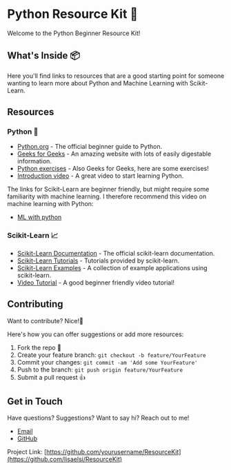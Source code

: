 # Python Resource Kit 🐍

Welcome to the Python Beginner Resource Kit! 

## What's Inside 📦
Here you'll find links to resources that are a good starting point for someone wanting to learn more about Python and Machine Learning with Scikit-Learn. 

## Resources

### Python 🚀

- [Python.org](https://wiki.python.org/moin/BeginnersGuide) - The official beginner guide to Python.
- [Geeks for Geeks](https://www.w3schools.com/python/default.asp) - An amazing website with lots of easily digestable information.
- [Python exercises](https://www.w3schools.com/python/python_exercises.asp) - Also Geeks for Geeks, here are some exercises!
- [Introduction video](https://www.youtube.com/watch?v=kqtD5dpn9C8) - A great video to start learning Python. 

The links for Scikit-Learn are beginner friendly, but might require some familiarity with machine learning. 
I therefore recommend this video on machine learning with Python: 
- [ML with python](https://www.youtube.com/watch?v=7eh4d6sabA0)

### Scikit-Learn 📈 
- [Scikit-Learn Documentation](https://scikit-learn.org/stable/documentation.html) - The official scikit-learn documentation.
- [Scikit-Learn Tutorials](https://scikit-learn.org/stable/tutorial/index.html) - Tutorials provided by scikit-learn.
- [Scikit-Learn Examples](https://scikit-learn.org/stable/auto_examples/index.html) - A collection of example applications using scikit-learn.
- [Video Tutorial](https://www.youtube.com/watch?v=0Lt9w-BxKFQ) - A good beginner friendly video tutorial!


## Contributing

Want to contribute? Nice!🥳

Here's how you can offer suggestions or add more resources:

1. Fork the repo 🍴
2. Create your feature branch: `git checkout -b feature/YourFeature`
3. Commit your changes: `git commit -am 'Add some YourFeature'`
4. Push to the branch: `git push origin feature/YourFeature`
5. Submit a pull request 👍

## Get in Touch

Have questions? Suggestions? Want to say hi? Reach out to me!

- [Email](mailto:lisasamuelssons@gmail.com)
- [GitHub](https://github.com/lisaelsi)

Project Link: [https://github.com/yourusername/ResourceKit](https://github.com/lisaelsi/ResourceKit)

